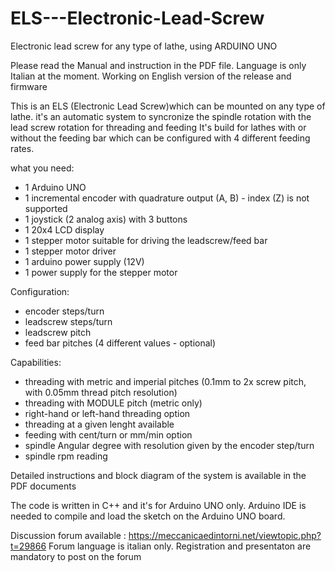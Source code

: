 # ELS---Electronic-Lead-Screw
Electronic lead screw for any type of lathe, using ARDUINO UNO

Please read the Manual and instruction in the PDF file. Language is only Italian at the moment.
Working on English version of the release and firmware

This is an ELS (Electronic Lead Screw)which can be mounted on any type of lathe.
it's an automatic system to syncronize the spindle rotation with the lead screw rotation for threading and feeding
It's build for lathes with or without the feeding bar which can be configured with 4 different feeding rates.

what you need:
- 1 Arduino UNO
- 1 incremental encoder with quadrature output (A, B) - index (Z) is not supported
- 1 joystick (2 analog axis) with 3 buttons
- 1 20x4 LCD display
- 1 stepper motor suitable for driving the leadscrew/feed bar
- 1 stepper motor driver
- 1 arduino power supply (12V)
- 1 power supply for the stepper motor

Configuration:
- encoder steps/turn
- leadscrew steps/turn
- leadscrew pitch
- feed bar pitches (4 different values - optional)

Capabilities:
- threading with metric and imperial pitches (0.1mm to 2x screw pitch, with 0.05mm thread pitch resolution)
- threading with MODULE pitch (metric only)
- right-hand or left-hand threading option
- threading at a given lenght available
- feeding with cent/turn or mm/min option
- spindle Angular degree with resolution given by the encoder step/turn
- spindle rpm reading

Detailed instructions and block diagram of the system is available in the PDF documents

The code is written in C++ and it's for Arduino UNO only. Arduino IDE is needed to compile and load the sketch on the Arduino UNO board.

Discussion forum available : https://meccanicaedintorni.net/viewtopic.php?t=29866
Forum language is italian only. Registration and presentaton are mandatory to post on the forum
